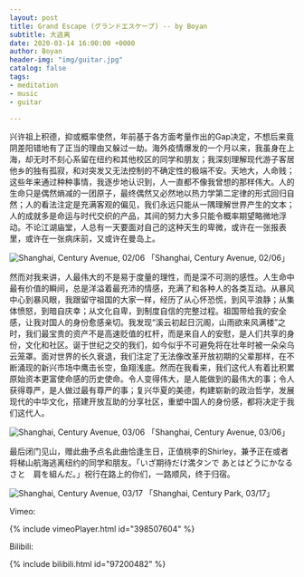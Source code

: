 ```yaml
---
layout: post
title: Grand Escape (グランドエスケープ) -- by Boyan
subtitle: 大逃离
date: 2020-03-14 16:00:00 +0000
author: Boyan
header-img: "img/guitar.jpg"
catalog: false
tags:
- meditation
- music
- guitar

---
```



兴许祖上积德，抑或概率使然，年前基于各方面考量作出的Gap决定，不想后来竟阴差阳错地有了正当的理由又躲过一劫。海外疫情爆发的一个月以来，我虽身在上海，却无时不刻心系留在纽约和其他校区的同学和朋友；我深刻理解现代游子客居他乡的独有孤寂，和对突发又无法控制的不确定性的极端不安。天地大，人命贱；这些年来通过种种事情，我逐步地认识到，人一直都不像我曾想的那样伟大。人的生命只是偶然熵减的一团原子，最终偶然又必然地以热力学第二定律的形式回归自然；人的看法注定是充满客观的偏见，我们永远只能从一隅理解世界产生的文本；人的成就多是命运与时代交织的产品，其间的努力大多只能令概率期望略微地浮动。不论江湖庙堂，人总有一天要面对自己的这种天生的卑微，或许在一张报表里，或许在一张病床前，又或许在曼岛上。

![Shanghai, Century Avenue, 02/06](http://boyan-nyu.com/img/shanghai200206.jpeg)
「Shanghai, Century Avenue, 02/06」

然而对我来讲，人最伟大的不是易于度量的理性，而是深不可测的感性。人生命中最有价值的瞬间，总是洋溢着最充沛的情感，充满了和各种人的各类互动。从暴风中心到暴风眼，我跟留守祖国的大家一样，经历了从心怀恐慌，到风平浪静；从集体愤怒，到暗自庆幸；从文化自卑，到制度自信的完整过程。祖国带给我的安全感，让我对国人的身份愈感亲切。我发现“溪云初起日沉阁，山雨欲来风满楼”之时，我们最宝贵的资产不是高速贬值的杠杆，而是来自人的安慰，是人们共享的身份，文化和社区。诞于世纪之交的我们，如今似乎不可避免将在壮年时被一朵朵乌云笼罩。面对世界的长久衰退，我们注定了无法像改革开放初期的父辈那样，在不断涌现的新兴市场中鹰击长空，鱼翔浅底。然而在我看来，我们这代人有着比积累原始资本更富使命感的历史使命。令人变得伟大，是人能做到的最伟大的事；令人获得尊严，是人做过最有尊严的事；复兴华夏的美德，构建崭新的政治哲学，发展现代的中华文化，搭建开放互助的分享社区，重塑中国人的身份感，都将决定于我们这代人。

![Shanghai, Century Avenue, 03/06](http://boyan-nyu.com/img/shanghai200306.jpeg)
「Shanghai, Century Avenue, 03/06」


最后闭门见山，赠此曲予点名此曲恰逢生日，正值桃李的Shirley，兼予正在或者将梯山航海逃离纽约的同学和朋友。「いざ期待だけ満タンで あとはどうにかなるさと　肩を組んだ。」祝行在路上的你们，一路顺风，终于归宿。

![Shanghai, Century Avenue, 03/17](http://boyan-nyu.com/img/shanghai200317.jpeg)
「Shanghai, Century Park, 03/17」


Vimeo:

{% include vimeoPlayer.html id="398507604" %}


Bilibili:

{% include bilibili.html id="97200482" %}


